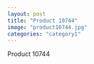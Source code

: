```yaml
---
layout: post
title: "Product 10744"
image: "product10744.jpg"
categories: "category1"
---
```

Product 10744
